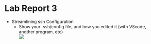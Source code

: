 # Lab Report 3

- Streamlining ssh Configuration
  - Show your .ssh/config file, and how you edited it (with VScode, another program, etc)  
![](https://github.com/emubarka/cse15l-lab-report-3/blob/main/Screen%20Shot%202022-05-05%20at%209.39.03%20AM.png)
